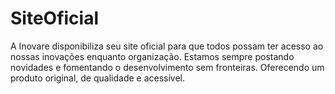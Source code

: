 # SiteOficial
A Inovare disponibiliza seu site oficial para que todos possam ter acesso ao nossas inovações enquanto organização. Estamos sempre postando novidades e fomentando o desenvolvimento sem fronteiras. Oferecendo um produto original, de qualidade e acessível. 
